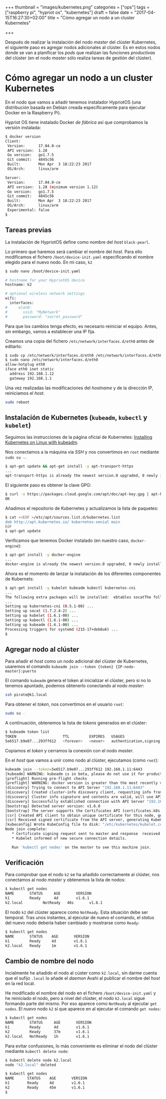 +++
thumbnail = "images/kubernetes.png"
categories = ["ops"]
tags = ["raspberry pi", "hypriot os", "kubernetes"]
draft = false
date = "2017-04-15T16:27:30+02:00"
title = "Cómo agregar un nodo a un cluster Kubernetes"

+++

Después de realizar la instalación del nodo _master_ del clúster Kubernetes, el siguiente paso es agregar nodos adicionales al clúster. Es en estos nodos donde se van a planificar los _pods_ que realizan las funciones _productivas_ del clúster (en el nodo _master_ sólo realiza tareas de gestión del clúster).

<!--more-->

# Cómo agregar un nodo a un cluster Kubernetes

En el nodo que vamos a añadir tenemos instalador HypriotOS (una distribución basada en Debian creada específicamente para ejecutar Docker en la Raspberry Pi).

Hypriot OS tiene instalado Docker _de fábrica_ así que comprobamos la versión instalada:

```sh
$ docker version
Client:
 Version:      17.04.0-ce
 API version:  1.28
 Go version:   go1.7.5
 Git commit:   4845c56
 Built:        Mon Apr  3 18:22:23 2017
 OS/Arch:      linux/arm

Server:
 Version:      17.04.0-ce
 API version:  1.28 (minimum version 1.12)
 Go version:   go1.7.5
 Git commit:   4845c56
 Built:        Mon Apr  3 18:22:23 2017
 OS/Arch:      linux/arm
 Experimental: false
$
```

## Tareas previas

La instalación de HypriotOS define como nombre del _host_ `black-pearl`.

Lo primero que haremos será cambiar el nombre del _host_. Para ello modificamos el fichero `/boot/device-init.yaml` especificando el nombre elegido para el nuevo nodo. En mi caso, `k2`

```sh
$ sudo nano /boot/device-init.yaml

# hostname for your HypriotOS device
hostname: k2

# optional wireless network settings
wifi:
  interfaces:
#     wlan0:
#       ssid: "MyNetwork"
#       password: "secret_password"
```

Para que los cambios tenga efecto, es necesario reiniciar el equipo. Antes, sin embargo, vamos a establecer una IP fija.

Creamos una copia del fichero `/etc/network/interfaces.d/eth0` antes de editarlo:

```sh
$ sudo cp /etc/network/interfaces.d/eth0 /etc/network/interfaces.d/eth0.original
$ sudo nano /etc/network/interfaces.d/eth0
allow-hotplug eth0
iface eth0 inet static
  address 192.168.1.12
  gateway 192.168.1.1
```

Una vez realizadas las modificaciones del _hostname_ y de la dirección IP, reiniciamos el _host_.

```sh
sudo reboot
```

## Instalación de Kubernetes (`kubeadm`,  `kubectl` y `kubelet`)

Seguimos las instrucciones de la página oficial de Kubernetes: [Installing Kubernetes on Linux with kubeadm](https://kubernetes.io/docs/getting-started-guides/kubeadm/).

Nos conectamos a la máquina vía _SSH_ y nos convertimos en `root` mediante `sudo su -`.

```sh
$ apt-get update && apt-get install -y apt-transport-https
...
apt-transport-https is already the newest version.0 upgraded, 0 newly installed, 0 to remove and 0 not upgraded.
```

El siguiente paso es obtener la clave GPG:

```sh
$ curl -s https://packages.cloud.google.com/apt/doc/apt-key.gpg | apt-key add -
OK
```

Añadimos el repositorio de Kubernetes y actualizamos la lista de paquetes:

```sh
$ cat <<EOF >/etc/apt/sources.list.d/kubernetes.list
deb http://apt.kubernetes.io/ kubernetes-xenial main
EOF
$ apt-get update
```

Verificamos que tenemos Docker instalado (en nuestro caso, `docker-engine`):

```sh
$ apt-get install -y docker-engine
...
docker-engine is already the newest version.0 upgraded, 0 newly installed, 0 to remove and 0 not upgraded.
```

Ahora es el momento de lanzar la instalación de los diferentes componentes de Kubernets:

```sh
$ apt-get install -y kubelet kubeadm kubectl kubernetes-cni
...
The following extra packages will be installed:  ebtables socatThe following NEW packages will be installed:  ebtables kubeadm kubectl kubelet kubernetes-cni socat0 upgraded, 6 newly installed, 0 to remove and 0 not upgraded.Need to get 37.1 MB of archives.After this operation, 266 MB of additional disk space will be used.0% [Working]
...
Setting up kubernetes-cni (0.5.1-00) ...
Setting up socat (1.7.2.4-2) ...
Setting up kubelet (1.6.1-00) ...
Setting up kubectl (1.6.1-00) ...
Setting up kubeadm (1.6.1-00) ...
Processing triggers for systemd (215-17+deb8u6) ...
$
```

## Agregar nodo al clúster

Para añadir el _host_ como un nodo adicional del clúster de Kubernetes, usaremos el comando `kubeadm join --token {token} {IP-nodo-master}:puerto`

El comando `kubeadm` genera el token al inicializar el clúster, pero si no lo tenemos apuntado, podemos obtenerlo conectando al nodo _master_:

```sh
ssh pirate@k1.local
```

Para obtener el _token_, nos convertimos en el usuario `root`:

```sh
sudo su -
```

A continuación, obtenemos la lista de _tokens_ generados en el clúster:

```sh
$ kubeadm token list
TOKEN                     TTL         EXPIRES   USAGES                 DESCRIPTION
5e6517.b9e07...293ff612   <forever>   <never>   authentication,signing   The default bootstrap token generated by 'kubeadm init'.
```

Copiamos el _token_ y cerramos la conexión con el nodo _master_.

En el _host_ que vamos a unir como nodo al clúster, ejecutamos (como `root`):

```sh
kubeadm join --token=5e6517.b9e07...293ff612 192.168.1.11:6443
[kubeadm] WARNING: kubeadm is in beta, please do not use it for production clusters.
[preflight] Running pre-flight checks
[preflight] WARNING: docker version is greater than the most recently validated version. Docker version: 17.04.0-ce. Max validated version: 1.12
[discovery] Trying to connect to API Server "192.168.1.11:6443"
[discovery] Created cluster-info discovery client, requesting info from "https://192.168.1.11:6443"
[discovery] Cluster info signature and contents are valid, will use API Server "https://192.168.1.11:6443"
[discovery] Successfully established connection with API Server "192.168.1.11:6443"
[bootstrap] Detected server version: v1.6.0
[bootstrap] The server supports the Certificates API (certificates.k8s.io/v1beta1)
[csr] Created API client to obtain unique certificate for this node, generating keys and certificate signing request
[csr] Received signed certificate from the API server, generating KubeConfig...
[kubeconfig] Wrote KubeConfig file to disk: "/etc/kubernetes/kubelet.conf"
Node join complete:
   * Certificate signing request sent to master and response  received.
   * Kubelet informed of new secure connection details.

   Run 'kubectl get nodes' on the master to see this machine join.
```

## Verificación

Para comprobar que el nodo `k2` se ha añadido correctamente al clúster, nos conectamos al nodo _master_ y obtenemos la lista de nodos:

```sh
$ kubectl get nodes
NAME       STATUS     AGE       VERSION
k1         Ready      4d        v1.6.1
k2.local         NotReady   40s       v1.6.1
```

El nodo `k2` del clúster aparece como `NotReady`. Esta situación debe ser temporal. Tras unos instantes, al ejecutar de nuevo el comando, el _status_ del nuevo nodo debería haber cambiado y mostrarse como `Ready`:

```sh
$ kubectl get nodes
NAME       STATUS    AGE       VERSION
k1         Ready     4d        v1.6.1
k2.local   Ready     1m        v1.6.1
```

## Cambio de nombre del nodo

Incialmente he añadido el nodo al cúster como `k2.local`, sin darme cuenta que el sufijo `.local` lo añade el _daemon_ Avahi al publicar el nombre del _host_ en la red local.

He modificado el nombre del nodo en el fichero `/boot/device-init.yaml` y he reiniciado el nodo, pero a nivel del clúster, el nodo `k2.local` sigue formando parte del mismo. Por eso aparece como `NotReady` al ejecutar `get nodes`. El _nuevo_  nodo `k2` sí que aparece en al ejecutar el comando `get nodes`:

```sh
$ kubectl get nodes
NAME       STATUS     AGE       VERSION
k1         Ready      4d        v1.6.1
k2         Ready      37m       v1.6.1
k2.local   NotReady   1h        v1.6.1
```

Para evitar confusiones, lo más conveniente es eliminar el nodo del clúster mediante `kubectl delete node`:

```sh
$ kubectl delete node k2.local
node "k2.local" deleted

$ kubectl get nodes
NAME      STATUS    AGE       VERSION
k1        Ready     4d        v1.6.1
k2        Ready     45m       v1.6.1
$
```

